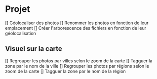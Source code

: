 # Projet
[] Géolocaliser des photos
[] Renommer les photos en fonction de leur emplacement
[] Créer l'arborescence des fichiers en fonction de leur géolocalisation

## Visuel sur la carte
[] Regrouper les photos par villes selon le zoom de la carte
[] Tagguer la zone par le nom de la ville
[] Regrouper les photos par régions selon le zoom de la carte
[] Tagguer la zone par le nom de la région

##  

